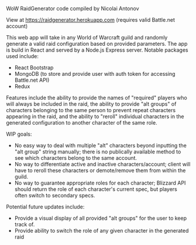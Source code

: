 WoW RaidGenerator
code compiled by Nicolai Antonov

View at https://raidgenerator.herokuapp.com (requires valid Battle.net account)

This web app will take in any World of Warcraft guild and randomly generate a valid raid configuration based on provided parameters. The app is build in React and served by a Node.js Express server. Notable packages used include:
* React Bootstrap
* MongoDB (to store and provide user with auth token for accessing Battle.net API)
* Redux

Features include the ability to provide the names of "required" players who will always be included in the raid, the ability to provide "alt groups" of characters belonging to the same person to prevent repeat characters appearing in the raid, and the ability to "reroll" individual characters in the generated configuration to another character of the same role.

WIP goals:
 - No easy way to deal with multiple "alt" characters beyond inputting the "alt group" string manually; there is no publically available method to see which characters belong to the same account. 
 - No way to differentiate active and inactive characters/account; client will have to reroll these characters or demote/remove them from within the guild.
 - No way to guarantee appropriate roles for each character; Blizzard API should return the role of each character's current spec, but players often switch to secondary specs.

Potential future updates include:
 - Provide a visual display of all provided "alt groups" for the user to keep track of.
 - Provide ability to switch the role of any given character in the generated raid
